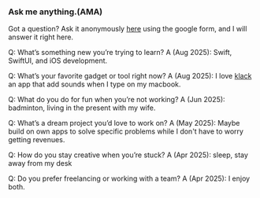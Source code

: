 ### Ask me anything.(AMA)

Got a question? Ask it anonymously [here](https://forms.gle/beSTt6aHENQn49iW9) using the google form, and I will answer it right here.  

Q: What’s something new you’re trying to learn?
A (Aug 2025): Swift, SwiftUI, and iOS development. 

Q: What’s your favorite gadget or tool right now?
A (Aug 2025): I love [klack](https://tryklack.com/) an app that add sounds when I type on my macbook. 


Q: What do you do for fun when you’re not working?
A (Jun 2025): badminton, living in the present with my wife. 

Q: What’s a dream project you’d love to work on?
A (May 2025): Maybe build on own apps to solve specific problems while I don't have to worry getting revenues. 

Q: How do you stay creative when you’re stuck?
A (Apr 2025): sleep, stay away from my desk

Q: Do you prefer freelancing or working with a team?
A (Apr 2025): I enjoy both. 